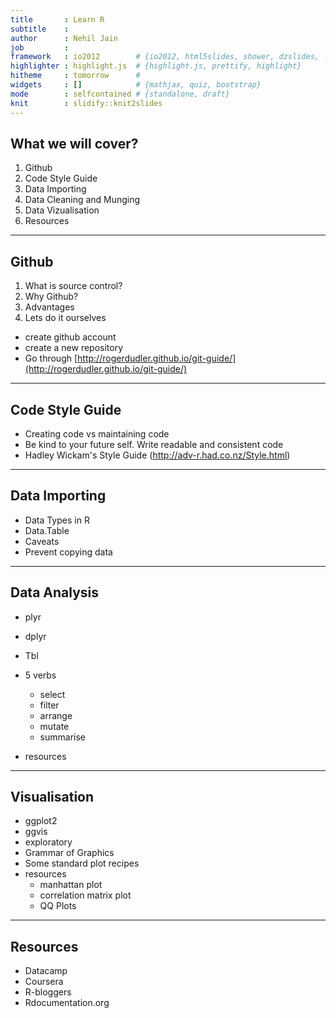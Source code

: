 ```yaml
---
title       : Learn R
subtitle    : 
author      : Nehil Jain
job         : 
framework   : io2012        # {io2012, html5slides, shower, dzslides, ...}
highlighter : highlight.js  # {highlight.js, prettify, highlight}
hitheme     : tomorrow      # 
widgets     : []            # {mathjax, quiz, bootstrap}
mode        : selfcontained # {standalone, draft}
knit        : slidify::knit2slides
---
```


## What we will cover?

1. Github
2. Code Style Guide 
3. Data Importing
4. Data Cleaning and Munging
5. Data Vizualisation
6. Resources

---

## Github
1. What is source control?
2. Why Github?
3. Advantages
4. Lets do it ourselves
  - create github account
  - create a new repository
  - Go through [http://rogerdudler.github.io/git-guide/](http://rogerdudler.github.io/git-guide/)

---

## Code Style Guide

- Creating code vs maintaining code
- Be kind to your future self. Write readable and consistent code
- Hadley Wickam's Style Guide (http://adv-r.had.co.nz/Style.html)

---

## Data Importing

- Data Types in R
- Data.Table
- Caveats
- Prevent copying data


--- 
## Data Analysis

- plyr
- dplyr
- Tbl
- 5 verbs
  - select
  - filter
  - arrange
  - mutate
  - summarise
  
- resources

---

## Visualisation

- ggplot2
- ggvis
- exploratory
- Grammar of Graphics
- Some standard plot recipes
- resources
  - manhattan plot
  - correlation matrix plot
  - QQ Plots

---


## Resources

- Datacamp
- Coursera
- R-bloggers
- Rdocumentation.org





